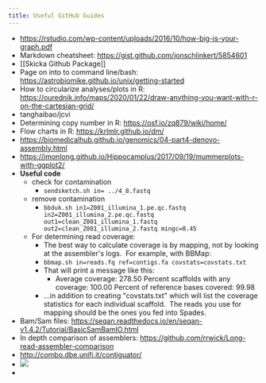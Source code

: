 ```yaml
---
title: Useful GitHub Guides
---
```


- https://rstudio.com/wp-content/uploads/2016/10/how-big-is-your-graph.pdf
- Markdown cheatsheet: https://gist.github.com/jonschlinkert/5854601
- [[Skicka Github Package]]
- Page on into to command line/bash: https://astrobiomike.github.io/unix/getting-started
- How to circularize analyses/plots in R: https://ourednik.info/maps/2020/01/22/draw-anything-you-want-with-r-on-the-cartesian-grid/
- tanghaibao/jcvi
- Determining copy number in R: https://osf.io/zq879/wiki/home/
- Flow charts in R: https://krlmlr.github.io/dm/
- https://biomedicalhub.github.io/genomics/04-part4-denovo-assembly.html
- https://jmonlong.github.io/Hippocamplus/2017/09/19/mummerplots-with-ggplot2/
- **Useful code**
	- check for contamination
		- `sendsketch.sh in= ../4_8.fastq`
	- remove contamination
		- `bbduk.sh in1=Z001_illumina_1.pe.qc.fastq in2=Z001_illumina_2.pe.qc.fastq out1=clean_Z001_illumina_1.fastq out2=clean_Z001_illumina_2.fastq mingc=0.45`
	- For determining read coverage:
		- The best way to calculate coverage is by mapping, not by looking at the assembler's logs.  For example, with BBMap:
		- `bbmap.sh in=reads.fq ref=contigs.fa covstats=covstats.txt`
		- That will print a message like this:
			- Average coverage:                       278.50
			  Percent scaffolds with any coverage:    100.00
			  Percent of reference bases covered:     99.98
		- ...in addition to creating "covstats.txt" which will list the coverage statistics for each individual scaffold.  The reads you use for mapping should be the ones you fed into Spades.
- Bam/Sam files: https://seqan.readthedocs.io/en/seqan-v1.4.2/Tutorial/BasicSamBamIO.html
- In depth comparison of assemblers: https://github.com/rrwick/Long-read-assembler-comparison
- http://combo.dbe.unifi.it/contiguator/
- ![](https://firebasestorage.googleapis.com/v0/b/firescript-577a2.appspot.com/o/imgs%2Fapp%2FQualifying_Exam%2FUh6Uj0w87m.png?alt=media&token=86f36b8b-f695-445c-8efc-7b4f9746f2a4)
-
